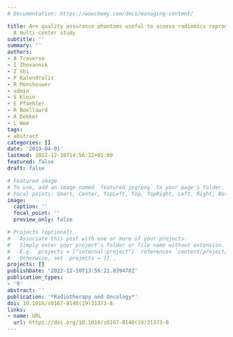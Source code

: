 ```yaml
---
# Documentation: https://wowchemy.com/docs/managing-content/

title: Are quality assurance phantoms useful to assess radiomics reproducibility?
  A multi-center study
subtitle: ''
summary: ''
authors:
- A Traverso
- I Zhovannik
- Z Shi
- P Kalendralis
- R Monshouwer
- admin
- S Klein
- E Pfaehler
- R Boellaard
- A Dekker
- L Wee
tags:
- abstract
categories: []
date: '2019-04-01'
lastmod: 2022-12-10T14:56:22+01:00
featured: false
draft: false

# Featured image
# To use, add an image named `featured.jpg/png` to your page's folder.
# Focal points: Smart, Center, TopLeft, Top, TopRight, Left, Right, BottomLeft, Bottom, BottomRight.
image:
  caption: ''
  focal_point: ''
  preview_only: false

# Projects (optional).
#   Associate this post with one or more of your projects.
#   Simply enter your project's folder or file name without extension.
#   E.g. `projects = ["internal-project"]` references `content/project/deep-learning/index.md`.
#   Otherwise, set `projects = []`.
projects: []
publishDate: '2022-12-10T13:56:21.839478Z'
publication_types:
- '9'
abstract: ''
publication: '*Radiotherapy and Oncology*'
doi: 10.1016/s0167-8140(19)31373-8
links:
- name: URL
  url: https://doi.org/10.1016/s0167-8140(19)31373-8
---
```

